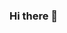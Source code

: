 ### Hi there 👋

<!--
**detayotella/detayotella** is a ✨ _special_ ✨ repository because its `README.md` (this file) appears on your GitHub profile.
My name is Tella Adetayo. I am a Data Scientist and Backend Engineer 
Here are some ideas to get you started:

- 🔭 I’m currently working on a lot of exciting projects on Data science and Software Development. 
- 💻 My Stacks are: Python, SQL, Go
- 🌱 I’m currently learning Deep Learning 
- 👯 I’m looking to collaborate on awesome projects 
- 🤔 I’m looking for help with Data Scientist, Machine Learning 
- 💬 Ask me about Data Science, Machine Learning and Backend Development. 
- 📫 How to reach me: Twitter:@detayotella 
- 😄 Pronouns: He/Him
- ⚡ Fun fact: ...
-->
